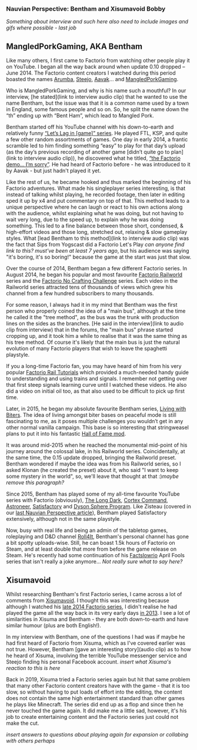 ### Nauvian Perspective: Bentham and Xisumavoid <author>Bobby</author>
*Something about interview and such here*
*also need to include images and gifs where possible - last job*

## MangledPorkGaming, AKA Bentham
Like many others, I first came to Factorio from watching other people play it on YouTube. I began all the way back around when update 0.10 dropped – June 2014. The Factorio content creators I watched during this period boasted the names [Arumba](https://www.youtube.com/user/arumba07), [Steejo](https://www.youtube.com/user/RotNSteejo), [Aavak](https://www.youtube.com/user/Aavak)... and [MangledPorkGaming](https://www.youtube.com/c/MangledPork/featured).

Who is MangledPorkGaming, and why is his name such a mouthful? In our interview, [he stated](link to interview audio clip) that he wanted to use the name Bentham, but the issue was that it is a common name used by a town in England, some famous people and so on. So, he split the name down the “th” ending up with “Bent Ham”, which lead to Mangled Pork.

Bentham started off his YouTube channel with his down-to-earth and relatively funny [“Let’s Lag in [game]” series](https://www.youtube.com/watch?v=3Y_o2r1Hhk8&list=PLOx2-nvzE_ZJVUFaBhRQgl1r3nACxj24D). He played FTL, KSP, and quite a few other random assortments of games. One day in early 2014, a frantic scramble led to him finding something “easy” to play for that day’s upload (as the day’s previous recording of another game [didn’t quite go to plan](link to interview audio clip)), he discovered what he titled, [“the Factorio demo… I’m sorry”](https://youtu.be/honPGJNoDI4?t=70). He had heard of Factorio before - he was introduced to it by Aavak - but just hadn't played it yet. 

Like the rest of us, he became hooked and thus marked the beginning of his Factorio adventures. What made his singleplayer series interesting, is that instead of talking whilst playing, he recorded footage, then later in editing sped it up by x4 and put commentary on top of that. This method leads to a unique perspective where he can laugh or react to his own actions along with the audience, whilst explaining what he was doing, but not having to wait very long, due to the speed up, to explain why he was doing something. This led to a fine balance between those short, condensed, & high-effort videos and those long, stretched out, relaxing & slow gameplay styles. What [lead Bentham to this method](link to interview audio clip) was the fact that Sips from Yogscast did a Factorio Let's Play *can anyone find link to this? must've been at least 7 years ago*, but his audience was saying "it's boring, it's so boring!" because the game at the start was just that slow.

Over the course of 2014, Bentham began a few different Factorio series. In August 2014, he began his popular and most favourite [Factorio Railworld](https://www.youtube.com/watch?v=aw9zgzrF2DY&list=PLOx2-nvzE_ZI69s1psHkAdeH2_uNmP9rg&index=1) series and the [Factorio No Crafting Challenge](https://www.youtube.com/watch?v=FTszEGCARW4&list=PLOx2-nvzE_ZKIrTTzJ5etReO2iFeo_WIp) series. Each video in the Railworld series attracted tens of thousands of views which grew his channel from a few hundred subscribers to many thousands. 

For some reason, I always had it in my mind that Bentham was the first person who properly coined the idea of a "main bus", although at the time he called it the "tree method", as the bus was the trunk with production lines on the sides as the branches. [He said in the interview](link to audio clip from interview) that in the forums, the "main bus" phrase started cropping up, and it took him a while to realise that it was the same thing as his tree method. Of course it's likely that the main bus is just the natural evolution of many Factorio players that wish to leave the spaghetti playstyle. 

If you a long-time Factorio fan, you may have heard of him from his very popular [Factorio Rail Tutorials](https://youtu.be/XSGYSbEPpbM) which provided a much-needed handy guide to understanding and using trains and signals. I remember not getting over that first steep signals learning curve until I watched these videos. He also did a video on initial oil too, as that also used to be difficult to pick up first time.

Later, in 2015, he began my absolute favourite Bentham series, [Living with Biters](https://www.youtube.com/watch?v=83KSIH4dJg8&list=PLOx2-nvzE_ZJXS1sQDUzWtvBLn9ZPyUXk). The idea of living amongst biter bases on peaceful mode is still fascinating to me, as it poses multiple challenges you wouldn’t get in any other normal vanilla campaign. This base is so interesting that stringweasel plans to put it into his fantastic [Hall of Fame mod](https://mods.factorio.com/mod/HallOfFame).

It was around mid-2015 when he reached the monumental mid-point of his journey around the colossal lake, in his Railworld series. Coincidentally, at the same time, the 0.15 update dropped, bringing the Railworld preset. Bentham wondered if maybe the idea was from his Railworld series, so I asked Klonan (he created the preset) about it, who said "I want to keep some mystery in the world", so, we'll leave that thought at that :)*maybe remove this paragraph?*

Since 2015, Bentham has played some of my all-time favourite YouTube series with Factorio (obviously), [The Long Dark](https://www.youtube.com/watch?v=YPm-CEp4jYk&list=PLOx2-nvzE_ZLpGM2O2VIET2zT_Cu9WaSS), [Cortex Command](https://www.youtube.com/watch?v=fZZmMlNR_GU&list=PLOx2-nvzE_ZKub2IB8ksP7-SZ6j7FLkU8), [Astroneer](https://www.youtube.com/watch?v=nt2SCXqh-d0&list=PLOx2-nvzE_ZL_FIlc9y9s2JodKExG6_Uc), [Satisfactory](https://www.youtube.com/watch?v=lVMNn4VDOVU&list=PLOx2-nvzE_ZJfc-WhE42WNaOusForSHeA) and [Dyson Sphere Program](https://www.youtube.com/watch?v=ElFjOPyrlts&list=PLOx2-nvzE_ZLGjohS04LpsagHgRK31iON). Like Zisteau (covered in our [last Nauvian Perspective article](https://alt-f4.blog/ALTF4-30/)), Bentham played Satisfactory extensively, although not in the same playstyle.

Now, busy with real life and being an admin of the tabletop games, roleplaying and D&D channel [Roll4It](https://www.youtube.com/channel/UCifkjVaOOT5VxraQpYUwL6A), Bentham's personal channel has gone a bit spotty uploads-wise. Still, he can boast 1.5k hours of Factorio on Steam, and at least double that more from before the game release on Steam. He's recently had some continuation of his [Factslowrio](https://www.youtube.com/watch?v=X388d9waOEg&list=PLOx2-nvzE_ZJGpYLwW3vJSAKqVhECOsz-) April Fools series that isn't really a joke anymore... *Not really sure what to say here?*

## Xisumavoid
Whilst researching Bentham's first Factorio series, I came across a lot of comments from [Xisumavoid](https://www.youtube.com/c/XisumavoidMC/featured). I thought this was interesting because although I watched his [late 2014 Factorio series](https://www.youtube.com/watch?v=lKdAhv_LkLM&list=PL7VmhWGNRxKjVgYaRnIMZz31i1F9rNUBL&index=1), I didn't realise he had played the game all the way back in its very early days [in 2013](https://www.youtube.com/watch?v=ga-y3rXzVeo&list=PL7VmhWGNRxKjKohJTh9utStd3XdLN0q6h). I see a lot of similarities in Xisuma and Bentham - they are both down-to-earth and have similar humour (plus are both English!).

In my interview with Bentham, one of the questions I had was if maybe he had first heard of Factorio from Xisuma, which as I've covered earlier was not true. However, Bentham [gave an interesting story](audio clip) as to how he heard of Xisuma, involving the terrible YouTube messenger service and Steejo finding his personal Facebook account. *insert what Xisuma's reaction to this is here*

Back in 2019, Xisuma tried a Factorio series again but hit that same problem that many other Factorio content creators have with the game - that it is too slow, so without having to put loads of effort into the editing, the content does not contain the same high entertainment standard than other games he plays like Minecraft. The series did end up as a flop and since then he never touched the game again. It did make me a little sad, however, it's his job to create entertaining content and the Factorio series just could not make the cut.

*insert answers to questions about playing again for expansion or collabing with others perhaps*